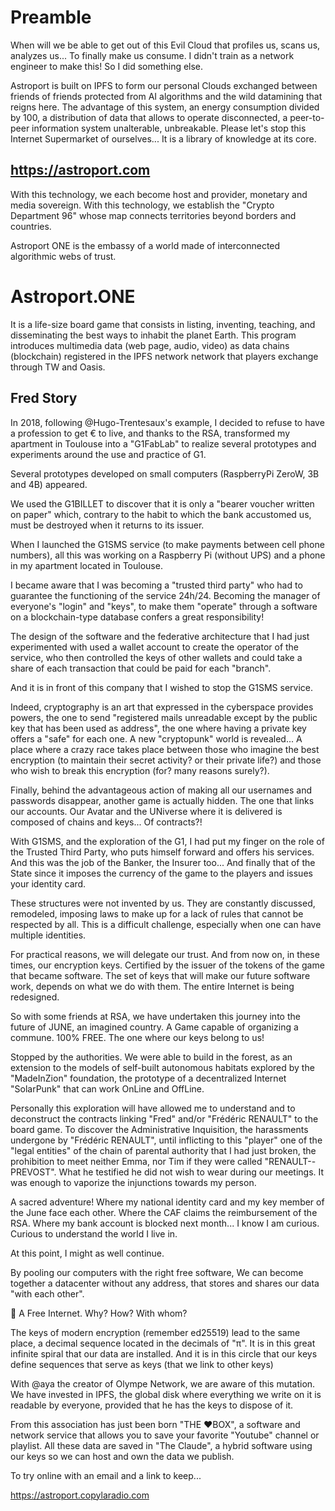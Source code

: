 # Preamble
When will we be able to get out of this Evil Cloud that profiles us, scans us, analyzes us... To finally make us consume.
I didn't train as a network engineer to make this!
So I did something else.

Astroport is built on IPFS to form our personal Clouds exchanged between friends of friends protected from AI algorithms and the wild datamining that reigns here.
The advantage of this system, an energy consumption divided by 100, a distribution of data that allows to operate disconnected, a peer-to-peer information system unalterable, unbreakable.
Please let's stop this Internet Supermarket of ourselves...
It is a library of knowledge at its core.

## https://astroport.com

With this technology, we each become host and provider, monetary and media sovereign.
With this technology, we establish the "Crypto Department 96" whose map connects territories beyond borders and countries.

Astroport ONE is the embassy of a world made of interconnected algorithmic webs of trust.

# Astroport.ONE

It is a life-size board game that consists in listing, inventing, teaching, and disseminating the best ways to inhabit the planet Earth.
This program introduces multimedia data (web page, audio, video) as data chains (blockchain) registered in the IPFS network
network that players exchange through TW and Oasis.

## Fred Story

In 2018, following @Hugo-Trentesaux's example, I decided to refuse to have a profession to get € to live, and thanks to the RSA, transformed my apartment in Toulouse into a "G1FabLab" to realize several prototypes and experiments around the use and practice of G1.

Several prototypes developed on small computers (RaspberryPi ZeroW, 3B and 4B) appeared.

We used the G1BILLET to discover that it is only a "bearer voucher written on paper" which, contrary to the habit to which the bank accustomed us, must be destroyed when it returns to its issuer.

When I launched the G1SMS service (to make payments between cell phone numbers), all this was working on a Raspberry Pi (without UPS) and a phone in my apartment located in Toulouse.

I became aware that I was becoming a "trusted third party" who had to guarantee the functioning of the service 24h/24. Becoming the manager of everyone's "login" and "keys", to make them "operate" through a software on a blockchain-type database confers a great responsibility!

The design of the software and the federative architecture that I had just experimented with used a wallet account to create the operator of the service, who then controlled the keys of other wallets and could take a share of each transaction that could be paid for each "branch".

And it is in front of this company that I wished to stop the G1SMS service.

Indeed, cryptography is an art that expressed in the cyberspace provides powers, the one to send "registered mails unreadable except by the public key that has been used as address", the one where having a private key offers a "safe" for each one. A new "cryptopunk" world is revealed... A place where a crazy race takes place between those who imagine the best encryption (to maintain their secret activity? or their private life?) and those who wish to break this encryption (for? many reasons surely?).

Finally, behind the advantageous action of making all our usernames and passwords disappear, another game is actually hidden. The one that links our accounts. Our Avatar and the UNiverse where it is delivered is composed of chains and keys... Of contracts?!

With G1SMS, and the exploration of the G1, I had put my finger on the role of the Trusted Third Party, who puts himself forward and offers his services. And this was the job of the Banker, the Insurer too... And finally that of the State since it imposes the currency of the game to the players and issues your identity card.

These structures were not invented by us. They are constantly discussed, remodeled, imposing laws to make up for a lack of rules that cannot be respected by all. This is a difficult challenge, especially when one can have multiple identities.

For practical reasons, we will delegate our trust. And from now on, in these times, our encryption keys. Certified by the issuer of the tokens of the game that became software. The set of keys that will make our future software work, depends on what we do with them. The entire Internet is being redesigned.

So with some friends at RSA, we have undertaken this journey into the future of JUNE, an imagined country. A Game capable of organizing a commune. 100% FREE. The one where our keys belong to us!

Stopped by the authorities. We were able to build in the forest, as an extension to the models of self-built autonomous habitats explored by the "MadeInZion" foundation, the prototype of a decentralized Internet "SolarPunk" that can work OnLine and OffLine.


Personally this exploration will have allowed me to understand and to deconstruct the contracts linking "Fred" and/or "Frédéric RENAULT" to the board game. To discover the Administrative Inquisition, the harassments undergone by "Frédéric RENAULT", until inflicting to this "player" one of the "legal entities" of the chain of parental authority that I had just broken, the prohibition to meet neither Emma, nor Tim if they were called "RENAULT--PREVOST". What he testified he did not wish to wear during our meetings. It was enough to vaporize the injunctions towards my person.

A sacred adventure! Where my national identity card and my key member of the June face each other. Where the CAF claims the reimbursement of the RSA. Where my bank account is blocked next month... I know I am curious. Curious to understand the world I live in.

At this point, I might as well continue.

By pooling our computers with the right free software, We can become together a datacenter without any address, that stores and shares our data "with each other".

🥥 A Free Internet. Why? How? With whom?

The keys of modern encryption (remember ed25519) lead to the same place, a decimal sequence located in the decimals of "π". It is in this great infinite spiral that our data are installed. And it is in this circle that our keys define sequences that serve as keys (that we link to other keys)

With @aya the creator of Olympe Network, we are aware of this mutation. We have invested in IPFS, the global disk where everything we write on it is readable by everyone, provided that he has the keys to dispose of it.

From this association has just been born "THE ♥BOX", a software and network service that allows you to save your favorite "Youtube" channel or playlist. All these data are saved in "The Claude", a hybrid software using our keys so we can host and own the data we publish.

To try online with an email and a link to keep...

https://astroport.copylaradio.com
